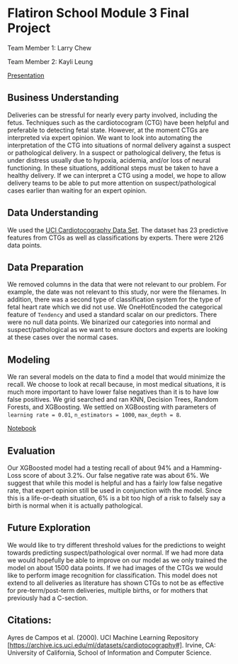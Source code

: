 # Flatiron School Module 3 Final Project

Team Member 1: Larry Chew

Team Member 2: Kayli Leung

[Presentation](https://docs.google.com/presentation/d/13xDg4bP4t6J1Iv43hvZ-Bq4sVGZcFJ31_uFCNUev_lI/edit?usp=sharing)

## Business Understanding

Deliveries can be stressful for nearly every party involved, including the fetus. Techniques such as the cardiotocogram (CTG) have been helpful and preferable to detecting fetal state. However, at the moment CTGs are interpreted via expert opinion. We want to look into automating the interpretation of the CTG into situations of normal delivery against a suspect or pathological delivery. In a suspect or pathological delivery, the fetus is under distress usually due to hypoxia, acidemia, and/or loss of neural functioning. In these situations, additional steps must be taken to have a healthy delivery. If we can interpret a CTG using a model, we hope to allow delivery teams to be able to put more attention on suspect/pathological cases earlier than waiting for an expert opinion.

## Data Understanding

We used the [UCI Cardiotocography Data Set](https://archive.ics.uci.edu/ml/datasets/cardiotocography#). The dataset has 23 predictive features from CTGs as well as classifications by experts. There were 2126 data points. 

## Data Preparation

We removed columns in the data that were not relevant to our problem. For example, the date was not relevant to this study, nor were the filenames. In addition, there was a second type of classification system for the type of fetal heart rate which we did not use. We OneHotEncoded the categorical feature of `Tendency` and used a standard scalar on our predictors. There were no null data points. We binarized our categories into normal and suspect/pathological as we want to ensure doctors and experts are looking at these cases over the normal cases.

## Modeling

We ran several models on the data to find a model that would minimize the recall. We choose to look at recall because, in most medical situations, it is much more important to have lower false negatives than it is to have low false positives. We grid searched and ran KNN, Decision Trees, Random Forests, and XGBoosting. We settled on XGBoosting with parameters of `learning rate = 0.01`, `n_estimators = 1000`, `max_depth = 8`.

[Notebook](CTG_classification_models.ipynb)

## Evaluation

Our XGBoosted model had a testing recall of about 94% and a Hamming-Loss score of about 3.2%. Our false negative rate was about 6%. We suggest that while this model is helpful and has a fairly low false negative rate, that expert opinion still be used in conjunction with the model. Since this is a life-or-death situation, 6% is a bit too high of a risk to falsely say a birth is normal when it is actually pathological. 

## Future Exploration

We would like to try different threshold values for the predictions to weight towards predicting suspect/pathological over normal. If we had more data we would hopefully be able to improve on our model as we only trained the model on about 1500 data points. If we had images of the CTGs we would like to perform image recognition for classification. This model does not extend to all deliveries as literature has shown CTGs to not be as effective for pre-term/post-term deliveries, multiple births, or for mothers that previously had a C-section.

## Citations:
Ayres de Campos et al. (2000). UCI Machine Learning Repository [https://archive.ics.uci.edu/ml/datasets/cardiotocography#]. Irvine, CA: University of California, School of Information and Computer Science.
